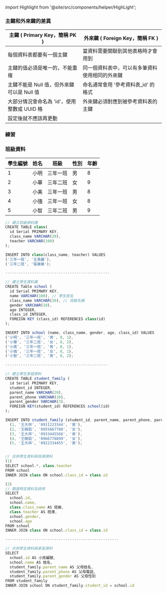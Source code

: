 
import Highlight from '@site/src/components/helper/HighLight';

### 主鍵和外來鍵的差異

| 主鍵 ( Primary Key，簡稱 PK ) | 外來鍵 ( Foreign Key，簡稱 FK ) |
|  ----  | ----  | 
| 每個資料表都要有一個主鍵 | 當資料需要關聯到其他表格時才會用到 |
| 主鍵的值必須是唯一的，不能重複 | 同一個資料表中，可以有多筆資料使用相同的外來鍵 |
| 主鍵不能是 Null 值，但外來鍵可以是 Null 值 | 命名通常會用 '參考資料表_id' 的格式 |
| 大部分情況會命名為 'id'，使用整數或 UUID 格 | 外來鍵必須對應到被參考資料表的主鍵 |
| 設定後就不應該再更動 |  |


### <Highlight color="#25c2a0">練習</Highlight>

### 班級資料
| 學生編號 | 姓名 | 班級 | 性別 | 年齡 |
|  ----  | ----  |  ----  | ---- | ---- |
| 1 | 小明 | 三年一班 | 男 | 8 |
| 2 | 小華 | 三年二班 | 女 | 9 |
| 3 | 小美 | 三年一班 | 男 | 8 |
| 4 | 小強 | 三年一班 | 女 | 8 |
| 5 | 小智 | 三年二班 | 男 | 9 |


```js
// 建立班級資料庫
CREATE TABLE class(
  id Serial PRIMARY KEY,
  class_name VARCHAR(20),
  teacher VARCHAR(100)
);

INSERT INTO class(class_name, teacher) VALUES
('三年一班', '王美麗'),
('三年二班', '張樂樂');

-----------------------------------------------

// 建立學生資料庫
CREATE Table school (
  id Serial PRIMARY KEY,
  name VARCHAR(100), // 學生姓名
  class_name VARCHAR(20), // 班級名稱
  gender VARCHAR(10),
  age INTEGER,
  class_id INTEGER,
  FOREIGN KEY (class_id) REFERENCES class(id)
);

INSERT INTO school (name, class_name, gender, age, class_id) VALUES
('小明', '三年一班', '男', 8, 1),
('小華', '三年二班', '女', 8, 2),
('小美', '三年一班', '男', 8, 1),
('小強', '三年一班', '女', 8, 1),
('小智', '三年二班', '男', 8, 2);

----------------------------------------------

// 建立學生家庭資料
CREATE TABLE student_family (
  id Serial PRIMARY KEY,
  student_id INTEGER,
  parent_name VARCHAR(20),
  parent_phone VARCHAR(20),
  parent_gender VARCHAR(3),
  FOREIGN KEY(student_id) REFERENCES school(id)
);

INSERT INTO student_family (student_id, parent_name, parent_phone, parent_gender) VALUES
  (1, '王大祥', '0911223344', '男'),
  (2, '王曉茹', '0955667788', '女'),
  (3, '王大祥', '0933445566', '男'),
  (4, '王曉茹', '0966778899', '女'),
  (5, '王大祥', '0922334455', '男');


// 合併學生資料與班導資料
(1)
SELECT school.*, class.teacher
FROM school
INNER JOIN class ON school.class_id = class.id

(2)
// 篩選特定資料及排序
SELECT
  school.id,
  school.name,
  class.class_name AS 班級,
  class.teacher AS 班導,
  school.gender,
  school.age
FROM school
INNER JOIN class ON school.class_id = class.id

---------------------------------------------------

// 合併學生資料與家長資料
SELECT
  school.id AS 小孩編號,
  school.name AS 姓名,
  student_family.parent_name AS 父母姓名,
  student_family.parent_phone AS 父母電話,
  student_family.parent_gender AS 父母性別
FROM student_family
INNER JOIN school ON student_family.student_id = school.id

```